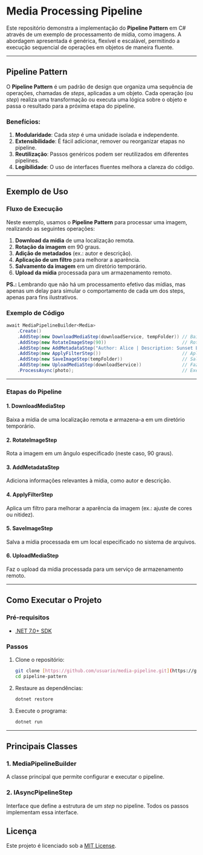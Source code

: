 
# Media Processing Pipeline

Este repositório demonstra a implementação do **Pipeline Pattern** em C# através de um exemplo de processamento de mídia, como imagens. A abordagem apresentada é genérica, flexível e escalável, permitindo a execução sequencial de operações em objetos de maneira fluente.

---

## **Pipeline Pattern**

O **Pipeline Pattern** é um padrão de design que organiza uma sequência de operações, chamadas de *steps*, aplicadas a um objeto. Cada operação (ou *step*) realiza uma transformação ou executa uma lógica sobre o objeto e passa o resultado para a próxima etapa do pipeline. 

### **Benefícios:**

1. **Modularidade**: Cada *step* é uma unidade isolada e independente.
2. **Extensibilidade**: É fácil adicionar, remover ou reorganizar etapas no pipeline.
3. **Reutilização**: Passos genéricos podem ser reutilizados em diferentes pipelines.
4. **Legibilidade**: O uso de interfaces fluentes melhora a clareza do código.

---

## **Exemplo de Uso**

### **Fluxo de Execução**

Neste exemplo, usamos o **Pipeline Pattern** para processar uma imagem, realizando as seguintes operações:

1. **Download da mídia** de uma localização remota.
2. **Rotação da imagem** em 90 graus.
3. **Adição de metadados** (ex.: autor e descrição).
4. **Aplicação de um filtro** para melhorar a aparência.
5. **Salvamento da imagem** em um diretório temporário.
6. **Upload da mídia** processada para um armazenamento remoto.

**PS.:** Lembrando que não há um processamento efetivo das mídias, mas apenas um delay para simular o comportamento de cada um dos steps, apenas para fins ilustrativos.

### **Exemplo de Código**

```csharp
await MediaPipelineBuilder<Media>
    .Create()
    .AddStep(new DownloadMediaStep(downloadService, tempFolder)) // Baixa a mídia
    .AddStep(new RotateImageStep(90))                            // Rotaciona a imagem
    .AddStep(new AddMetadataStep("Author: Alice | Description: Sunset Landscape")) // Adiciona metadados
    .AddStep(new ApplyFilterStep())                              // Aplica filtro
    .AddStep(new SaveImageStep(tempFolder))                      // Salva no disco
    .AddStep(new UploadMediaStep(downloadService))               // Faz upload da imagem
    .ProcessAsync(photo);                                        // Executa o pipeline
```

---

### **Etapas do Pipeline**

#### 1. **DownloadMediaStep**
Baixa a mídia de uma localização remota e armazena-a em um diretório temporário.

#### 2. **RotateImageStep**
Rota a imagem em um ângulo especificado (neste caso, 90 graus).

#### 3. **AddMetadataStep**
Adiciona informações relevantes à mídia, como autor e descrição.

#### 4. **ApplyFilterStep**
Aplica um filtro para melhorar a aparência da imagem (ex.: ajuste de cores ou nitidez).

#### 5. **SaveImageStep**
Salva a mídia processada em um local especificado no sistema de arquivos.

#### 6. **UploadMediaStep**
Faz o upload da mídia processada para um serviço de armazenamento remoto.

---

## **Como Executar o Projeto**

### Pré-requisitos
- [.NET 7.0+ SDK](https://dotnet.microsoft.com/download)

### Passos
1. Clone o repositório:
   ```bash
   git clone [https://github.com/usuario/media-pipeline.git](https://github.com/sandromendes/pipeline-pattern.git)
   cd pipeline-pattern
   ```

2. Restaure as dependências:
   ```bash
   dotnet restore
   ```

3. Execute o programa:
   ```bash
   dotnet run
   ```

---

## **Principais Classes**

### **1. MediaPipelineBuilder<T>**
A classe principal que permite configurar e executar o pipeline.

### **2. IAsyncPipelineStep<T>**
Interface que define a estrutura de um *step* no pipeline. Todos os passos implementam essa interface.

## **Licença**

Este projeto é licenciado sob a [MIT License](LICENSE).
